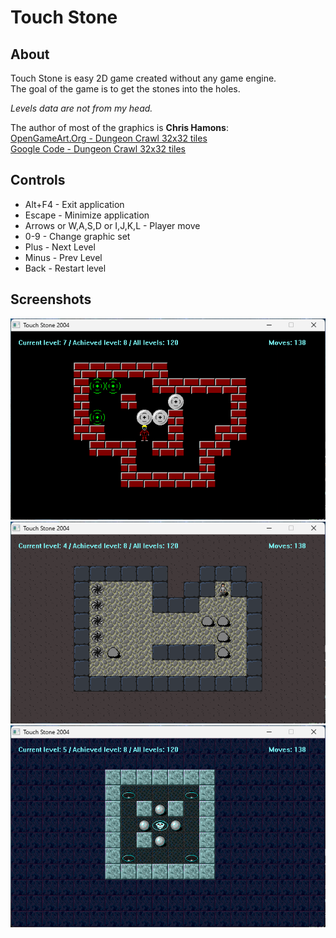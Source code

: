 # Touch Stone
## About
Touch Stone is easy 2D game created without any game engine.  
The goal of the game is to get the stones into the holes.

*Levels data are not from my head.*

The author of most of the graphics is **Chris Hamons**:  
[OpenGameArt.Org - Dungeon Crawl 32x32 tiles](https://opengameart.org/content/dungeon-crawl-32x32-tiles)  
[Google Code - Dungeon Crawl 32x32 tiles](https://code.google.com/archive/p/crawl-tiles/)

## Controls
- Alt+F4 - Exit application  
- Escape - Minimize application  
- Arrows or W,A,S,D or I,J,K,L - Player move  
- 0-9 - Change graphic set  
- Plus - Next Level  
- Minus - Prev Level  
- Back - Restart level  

## Screenshots
![screenshot](screenshots/1.png)  
![screenshot](screenshots/2.png)  
![screenshot](screenshots/3.png)
